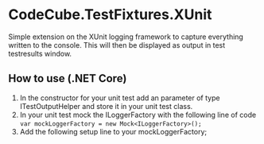 # CodeCube.TestFixtures.XUnit

Simple extension on the XUnit logging framework to capture everything written to the console.
This will then be displayed as output in test testresults window.

## How to use (.NET Core)
1. In the constructor for your unit test add an parameter of type ITestOutputHelper and store it in your unit test class.
2. In your unit test mock the ILoggerFactory with the following line of code `var mockLoggerFactory = new Mock<ILoggerFactory>();`
3. Add the following setup line to your mockLoggerFactory;
    ````loggerFactory.Setup(x => x.CreateLogger(It.IsAny<string>())).Returns(new XunitLogger(_output));
